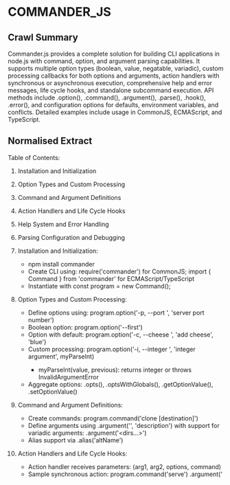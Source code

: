 # COMMANDER_JS

## Crawl Summary
Commander.js provides a complete solution for building CLI applications in node.js with command, option, and argument parsing capabilities. It supports multiple option types (boolean, value, negatable, variadic), custom processing callbacks for both options and arguments, action handlers with synchronous or asynchronous execution, comprehensive help and error messages, life cycle hooks, and standalone subcommand execution. API methods include .option(), .command(), .argument(), .parse(), .hook(), .error(), and configuration options for defaults, environment variables, and conflicts. Detailed examples include usage in CommonJS, ECMAScript, and TypeScript.

## Normalised Extract
Table of Contents:
  1. Installation and Initialization
  2. Option Types and Custom Processing
  3. Command and Argument Definitions
  4. Action Handlers and Life Cycle Hooks
  5. Help System and Error Handling
  6. Parsing Configuration and Debugging

1. Installation and Initialization:
   - npm install commander
   - Create CLI using: require('commander') for CommonJS; import { Command } from 'commander' for ECMAScript/TypeScript
   - Instantiate with const program = new Command();

2. Option Types and Custom Processing:
   - Define options using: program.option('-p, --port <number>', 'server port number')
   - Boolean option: program.option('--first')
   - Option with default: program.option('-c, --cheese <type>', 'add cheese', 'blue')
   - Custom processing: program.option('-i, --integer <number>', 'integer argument', myParseInt)
     * myParseInt(value, previous): returns integer or throws InvalidArgumentError
   - Aggregate options: .opts(), .optsWithGlobals(), .getOptionValue(), .setOptionValue()

3. Command and Argument Definitions:
   - Create commands: program.command('clone <source> [destination]')
   - Define arguments using .argument('<argName>', 'description') with support for variadic arguments: .argument('<dirs...>')
   - Alias support via .alias('altName')

4. Action Handlers and Life Cycle Hooks:
   - Action handler receives parameters: (arg1, arg2, options, command)
   - Sample synchronous action:
       program.command('serve')
         .argument('<script>')
         .option('-p, --port <number>', 'port number', 80)
         .action(function() {
           console.error('Run script', this.args[0], 'on port', this.opts().port);
         });
   - Life cycle hooks: program.hook('preAction', (thisCommand, actionCommand) => { ... });

5. Help System and Error Handling:
   - Built-in help: triggered with -h or --help
   - Custom help text: program.addHelpText('after', 'Extra information')
   - Display error: program.error('Error message', { exitCode: 2, code: 'custom.error' })
   - Override exit: program.exitOverride()

6. Parsing Configuration and Debugging:
   - Use .parse() or .parseAsync() for argument parsing
   - Options can be positional or pass-through: .enablePositionalOptions(), .passThroughOptions()
   - Debugging stand-alone executable subcommands: adjust inspector port or use --inspect with incremented port
   - Legacy mode: program.storeOptionsAsProperties() for backward compatibility


## Supplementary Details
Technical Specifications:
- program.option(flags: string, description: string, [defaultValueOrFn]): Defines an option. For example:
  '-p, --port <number>' sets a mandatory numeric option. Default signature returns value as string unless processed.

- program.argument(name: string, description: string, [defaultValueOrFn]): Defines command argument. Variadic arguments appended with '...'.

- program.command(nameAndArgs: string, [description: string], [options]): Creates a subcommand with optional description, alias, hidden, and isDefault properties.

- Action Handler Function Signature:
  function(arg1: any, arg2: any, options: object, command: Command): void | Promise<void>

- Custom Option Processing Callback Signature:
  function(value: string, previous: any): any
  Example: myParseInt(value, previous) returns an integer or throws error.

- Help and Error Methods:
  .helpOption(flags: string, description: string): Configures help.
  .error(message: string, { exitCode: number, code: string }): Throws a CommanderError.

- Parsing Methods:
  .parse(argv?: string[]), .parseAsync(argv?: string[]): Parses command-line arguments.

- Hook Registration:
  program.hook(eventName: string, callback: (thisCommand: Command, actionCommand: Command) => void | Promise<void>)

- Configuration Options:
  Default option values, environment variable binding using .env(), conflicts using .conflicts(), choices using .choices(), and presets using .preset().

- Debugging Configuration:
  For stand-alone subcommands, ensure executable permissions (755) and proper inspector port setup for node --inspect.


## Reference Details
API Specifications:

1. Command Options API:
   - program.option(flags: string, description: string, [defaultValue | customProcessingFn], [defaultDescription?])
     Returns: Command
     Example: program.option('-c, --cheese <type>', 'specify cheese type', 'blue')

2. Command Arguments API:
   - program.argument(name: string, description: string, [defaultValue | customProcessingFn], [defaultDescription?])
     Returns: Command
     Example: program.argument('<username>', 'username for login')

3. Command Creation API:
   - program.command(name: string, [description?: string], [options?])
     Options include: { executableFile?: string, isDefault?: boolean, hidden?: boolean }
     Returns: Command
     Example: program.command('clone <source> [destination]')
              .description('clone a repository into a new directory')
              .action((source: string, destination?: string) => { ... });

4. Parsing Methods:
   - program.parse(argv?: string[]): void
   - program.parseAsync(argv?: string[]): Promise<void>

5. Hooks:
   - program.hook(event: 'preAction' | 'postAction' | 'preSubcommand', callback: (thisCommand: Command, actionCommand: Command) => void | Promise<void>): void

6. Error Handling:
   - program.error(message: string, options?: { exitCode?: number, code?: string }): never
   - program.exitOverride([callback?: (err: any) => void]): Command

7. Help Methods:
   - program.helpOption(flags?: string, description?: string): Command
   - program.addHelpText(position: 'before' | 'after' | 'beforeAll' | 'afterAll', text: string | (() => string)): Command
   - program.helpCommand(name?: string, description?: string): Command
   - program.outputHelp([writeCallback?: (str: string) => void]): void

Code Example with Comments:
------------------------------------------------
// Example: CLI for splitting a string
const { program } = require('commander');

// Define global options
program
  .option('--first', 'display just the first substring')
  .option('-s, --separator <char>', 'separator character', ',')
  .argument('<string>', 'string to split');

// Parse command-line arguments
program.parse(process.argv);

// Retrieve options and arguments
const options = program.opts();
const inputString = program.args[0];
const limit = options.first ? 1 : undefined;
console.log(inputString.split(options.separator, limit));
------------------------------------------------

Troubleshooting Procedures:
- Unknown Option Error:
   Command: node app.js --unknown
   Expected Output: error: unknown option '--unknown' (Did you mean --first?)

- Missing Required Option:
   Declare required option using .requiredOption('-c, --cheese <type>', 'pizza must have cheese');
   If missing, error message: error: required option '-c, --cheese <type>' not specified

- Debugging Subcommands:
   For stand-alone executables, if debugging, run with node --inspect and ensure child process inspector port increments by 1.

- Environment Variable Override:
   Use .option('-p, --port <number>').env('PORT') to bind option value to environment variable PORT.

- Custom Processing Error:
   In custom processors, throw new commander.InvalidArgumentError('Not a number.') for invalid input.

Configuration Options and Effects:
- defaultValue: sets fallback value if option is not provided.
- choices: restricts allowed values (e.g., .choices(['small', 'medium', 'large'])).
- conflicts: prevent usage together (e.g., .conflicts('port')).
- preset: predefined value if option is used without argument.


## Information Dense Extract
npm install commander; require/import Command from 'commander'; instantiate with new Command(); define options with .option(flags, description, [default or fn]); define arguments with .argument(name, description, [default]); create commands with .command(name, [desc], [options]); use .alias() for alternate names; parse with .parse()/.parseAsync(); use .opts() for option retrieval; set custom processors for options and arguments; override error handling with .error() and .exitOverride(); register hooks via .hook(event, callback); support help customization with .helpOption() and .addHelpText(); ensure executable subcommands use proper permissions (755) and correct node inspector settings; detailed API specs include method signatures for .option, .command, .argument, .parse, .hook, and error methods with parameter types and return types; troubleshooting commands include handling unknown option errors, missing required options, and debugging stand-alone subcommands.

## Sanitised Extract
Table of Contents:
  1. Installation and Initialization
  2. Option Types and Custom Processing
  3. Command and Argument Definitions
  4. Action Handlers and Life Cycle Hooks
  5. Help System and Error Handling
  6. Parsing Configuration and Debugging

1. Installation and Initialization:
   - npm install commander
   - Create CLI using: require('commander') for CommonJS; import { Command } from 'commander' for ECMAScript/TypeScript
   - Instantiate with const program = new Command();

2. Option Types and Custom Processing:
   - Define options using: program.option('-p, --port <number>', 'server port number')
   - Boolean option: program.option('--first')
   - Option with default: program.option('-c, --cheese <type>', 'add cheese', 'blue')
   - Custom processing: program.option('-i, --integer <number>', 'integer argument', myParseInt)
     * myParseInt(value, previous): returns integer or throws InvalidArgumentError
   - Aggregate options: .opts(), .optsWithGlobals(), .getOptionValue(), .setOptionValue()

3. Command and Argument Definitions:
   - Create commands: program.command('clone <source> [destination]')
   - Define arguments using .argument('<argName>', 'description') with support for variadic arguments: .argument('<dirs...>')
   - Alias support via .alias('altName')

4. Action Handlers and Life Cycle Hooks:
   - Action handler receives parameters: (arg1, arg2, options, command)
   - Sample synchronous action:
       program.command('serve')
         .argument('<script>')
         .option('-p, --port <number>', 'port number', 80)
         .action(function() {
           console.error('Run script', this.args[0], 'on port', this.opts().port);
         });
   - Life cycle hooks: program.hook('preAction', (thisCommand, actionCommand) => { ... });

5. Help System and Error Handling:
   - Built-in help: triggered with -h or --help
   - Custom help text: program.addHelpText('after', 'Extra information')
   - Display error: program.error('Error message', { exitCode: 2, code: 'custom.error' })
   - Override exit: program.exitOverride()

6. Parsing Configuration and Debugging:
   - Use .parse() or .parseAsync() for argument parsing
   - Options can be positional or pass-through: .enablePositionalOptions(), .passThroughOptions()
   - Debugging stand-alone executable subcommands: adjust inspector port or use --inspect with incremented port
   - Legacy mode: program.storeOptionsAsProperties() for backward compatibility

## Original Source
Commander.js Documentation
https://github.com/tj/commander.js

## Digest of COMMANDER_JS

# Commander.js

Retrieved Date: 2023-10-14

## Installation

Command: npm install commander

## Quick Start

Create a CLI by requiring the module:

CommonJS:
  const { program } = require('commander');

ECMAScript:
  import { Command } from 'commander';
  const program = new Command();

TypeScript:
  import { Command } from 'commander';
  const program = new Command();

## Declaring Program Variable

There are two patterns:
1. Using the global exported object: program
2. Creating a new instance with new Command() for larger apps and testing.

## Options

Options are defined using the .option() method. They support:
- Boolean options (e.g., .option('--first'))
- Options with attached value arguments (e.g., .option('-s, --separator <char>'))
- Default values: .option('-c, --cheese <type>', 'add cheese', 'blue')

Multiple flags can be given using comma delimiters, short flags combined, and option arguments provided either inline or separately.

Example:
  program.option('-p, --port <number>', 'server port number');

Methods:
  - opts() returns parsed options.
  - optsWithGlobals() returns merged values from local and global options.

## Custom Option Processing

Options can include a custom processing callback:

Example:
  program.option('-i, --integer <number>', 'integer argument', myParseInt)

Functions such as myParseInt should parse and validate the value, throwing an InvalidArgumentError on failure.

## Commands

Commands are defined via .command() or .addCommand().

Examples:
  program.command('clone <source> [destination]')
    .description('clone a repository')
    .action((source, destination) => {
       // Implementation
    });

Use .alias() to add alternate names. Use the description parameter in .command() for stand-alone executable subcommands.

## Action Handler & Custom Argument Processing

The action handler receives parameters corresponding to command arguments plus the options and command object. It can be synchronous or asynchronous (using .parseAsync).

Example:
  program.command('serve')
      .argument('<script>')
      .option('-p, --port <number>', 'port number', 80)
      .action(function() {
         // 'this' is bound to the command
         console.error('Run script', this.args[0], 'on port', this.opts().port);
      });

Custom argument processing functions can be provided to .argument() as well.

## Help System & Error Handling

Built-in help automatically displays usage details. It can be customized by:
  - .helpOption(flags, description)
  - .addHelpText(position, text)

Error handling: Use program.error() to display custom error messages. You can override the default exit using .exitOverride().

## Parsing Configuration

Options and arguments are processed with .parse() or .parseAsync(), supporting modes such as positional options and pass-through options. Use:
  - .allowUnknownOption()
  - .allowExcessArguments()

## Life Cycle Hooks

Hooks such as 'preAction' and 'postAction' allow code to run before and after command execution. Example:
  program.hook('preAction', (thisCommand, actionCommand) => { ... });

## Debugging & Stand-alone Executable Subcommands

Subcommands can be implemented as separate executables by adding a description in .command() and specifying executableFile or executableDir. Debugging may require special node inspector settings.

## Legacy Options & TypeScript Support

Legacy behavior can be restored via .storeOptionsAsProperties(). Extra typings support is available through the @commander-js/extra-typings package.


## Attribution
- Source: Commander.js Documentation
- URL: https://github.com/tj/commander.js
- License: License: MIT
- Crawl Date: 2025-05-02T03:53:34.256Z
- Data Size: 657435 bytes
- Links Found: 4792

## Retrieved
2025-05-02
